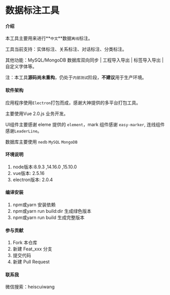 # 数据标注工具

#### 介绍
本工具主要用来进行**`中文`**数据`离线`标注。

工具当前支持：实体标注、关系标注、对话标注、分类标注。

其他功能：MySQL/MongoDB 数据库双向同步 | 工程导入导出 | 标签导入导出 | 自定义字体等。

注：本工具**源码尚未重构**，仍处于`内部测试`阶段，**不建议**用于生产环境。

#### 软件架构

应用程序使用`Electron`打包而成，感谢大神提供的多平台打包工具。

主要使用Vue 2.0.js 业务开发。

UI组件主要感谢 eleme 提供的 `element`，mark 组件感谢 `easy-marker`,  连线组件感谢`LeaderLine`。

数据库主要使用 `nedb` `MySQL` `MongoDB`

#### 环境说明

1.  node版本:8.9.3 ,14.16.0 ,15.10.0
2.  vue版本: 2.5.16
3. electron版本: 2.0.4

#### 编译安装

1.  npm或yarn 安装依赖
2.  npm或yarn run build:dir 生成绿色版本
3.  npm或yarn run build 生成完整版本

#### 参与贡献

1.  Fork 本仓库
2.  新建 Feat_xxx 分支
3.  提交代码
4.  新建 Pull Request

#### 联系我

微信搜索：heiscuiwang